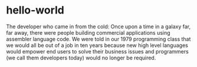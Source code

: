 # hello-world
The developer who came in from the cold:
Once upon a time in a galaxy far, far away, there were people building commercial applications using assembler language code. We were told in our 1979 programming class that we would all be out of a job in ten years because new high level languages would empower end users to solve their business issues and programmers (we call them developers today) would no longer be required. 
